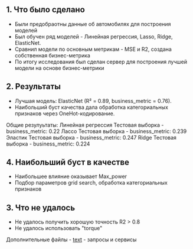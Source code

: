 ## 1. Что было сделано
- Были предобраотны данные об автомобилях для построения моделей
- Был обучен ряд моделей - Линейная регрессия, Lasso, Ridge, ElasticNet.  
- Сравнил модели по основным метрикам - MSE и R2, создана собственная бизнес-метрика
- По итогу исследования был сделан сервер для построения лучшей модели на основе бизнес-метрики  

## 2. Результаты
- Лучшая модель: ElasticNet (R² = 0.89, business_metric = 0.76).  
- Наибольший буст качества дала обработка категориальных признаков через OneHot-кодирование.  

Общие резулуьтаты:
Линейная регрессия
Тестовая выборка - business_metric: 0.22
Лассо
Тестовая выборка - business_metric: 0.239
Эластик
Тестовая выборка - business_metric: 0.247
Ridge
Тестовая выборка - business_metric: 0.224

## 4. Наибольший буст в качестве
- Наибольшее влияние оказывает Max_power
- Подбор параметров grid search, обработка категориальных признаков

## 3. Что не удалось
- Не удалось получить хорошую точность R2 > 0.8  
- Не удалось использовать "torque" 

Дополнительные файлы - 
[text](<../Documents/API HW1.postman_collection.json>) - запросы и сервисы
